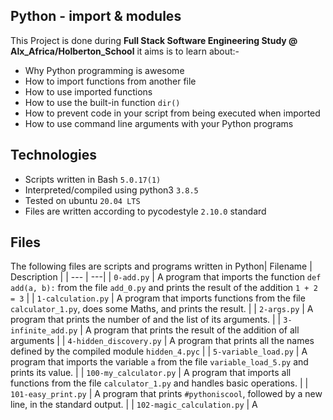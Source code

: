 Python - import & modules
 ------------------
This Project is done during **Full Stack Software Engineering Study @ Alx_Africa/Holberton_School** it aims is to learn about:-
- Why Python programming is awesome
- How to import functions from another file
- How to use imported functions
- How to use the built-in function `dir()`
- How to prevent code in your script from being executed when imported
- How to use command line arguments with your Python programs

Technologies
 ------------------------
- Scripts written in Bash `5.0.17(1)`
- Interpreted/compiled using python3 `3.8.5`
- Tested on ubuntu `20.04 LTS`
- Files are written according to pycodestyle `2.10.0` standard

Files
 ---------------------------
The following files are scripts and programs written in Python| Filename | Description |
| --- | ---|
| `0-add.py` | A program that imports the function `def add(a, b):` from the file `add_0.py` and prints the result of the addition `1 + 2 = 3` |
| `1-calculation.py` | A program that imports functions from the file `calculator_1.py`, does some Maths, and prints the result. |
| `2-args.py` | A program that prints the number of and the list of its arguments. |
| `3-infinite_add.py` | A program that prints the result of the addition of all arguments |
| `4-hidden_discovery.py` | A program that prints all the names defined by the compiled module `hidden_4.pyc` |
| `5-variable_load.py` | A program that imports the variable `a` from the file `variable_load_5.py` and prints its value. |
| `100-my_calculator.py` | A program that imports all functions from the file `calculator_1.py` and handles basic operations. |
| `101-easy_print.py` | A program that prints `#pythoniscool`, followed by a new line, in the standard output. |
| `102-magic_calculation.py` | A 
